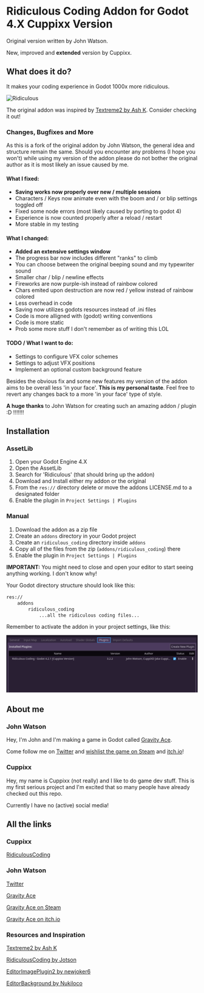 # Ridiculous Coding Addon for Godot 4.X Cuppixx Version

Original version written by John Watson.

New, improved and **extended** version by Cuppixx.

## What does it do?

It makes your coding experience in Godot 1000x more ridiculous.

![Ridiculous](readme-example.gif)

The original addon was inspired by [Textreme2 by Ash K](https://ash-k.itch.io/textreme-2). Consider checking it out!

### Changes, Bugfixes and More

As this is a fork of the original addon by John Watson, the general idea and structure remain the same.
Should you encounter any problems (I hope you won't) while using my version of the addon please do not bother the original author as it is most likely an issue caused by me.

#### What I fixed:
- **Saving works now properly over new / multiple sessions**
- Characters / Keys now animate even with the boom and / or blip settings toggled off
- Fixed some node errors (most likely caused by porting to godot 4)
- Experience is now counted properly after a reload / restart
- More stable in my testing

#### What I changed:
- **Added an extensive settings window**
- The progress bar now includes different "ranks" to climb
- You can choose between the original beeping sound and my typewriter sound
- Smaller char / blip / newline effects
- Fireworks are now purple-ish instead of rainbow colored
- Chars emited upon destruction are now red / yellow instead of rainbow colored
- Less overhead in code
- Saving now utilizes godots resources instead of .ini files
- Code is more alligned with (godot) writing conventions
- Code is more static
- Prob some more stuff I don't remember as of writing this LOL

#### TODO / What I want to do:
- Settings to configure VFX color schemes
- Settings to adjust VFX positions
- Implement an optional custom background feature

Besides the obvious fix and some new features my version of the addon aims to be overall less 'in your face'. **This is my personal taste**. Feel free to revert any changes back to a more 'in your face' type of style.

**A huge thanks** to John Watson for creating such an amazing addon / plugin :D !!!!!!!

## Installation

### AssetLib

1. Open your Godot Engine 4.X
2. Open the AssetLib
3. Search for 'Ridiculous' (that should bring up the addon)
4. Download and Install either my addon or the original
6. From the `res://` directory delete or move the addons LICENSE.md to a designated folder
7. Enable the plugin in `Project Settings | Plugins`

### Manual

1. Download the addon as a zip file
2. Create an `addons` directory in your Godot project
3. Create an `ridiculous_coding` directory inside `addons`
4. Copy all of the files from the zip (`addons/ridiculous_coding`) there
5. Enable the plugin in `Project Settings | Plugins`

**IMPORTANT:** You might need to close and open your editor to start seeing anything working. I don't know why!

Your Godot directory structure should look like this:

```
res://
	addons
		ridiculous_coding
			...all the ridiculous coding files...
```

Remember to activate the addon in your project settings, like this:

![Enable plugin](readme-enable.png)

## About me

### John Watson

Hey, I'm John and I'm making a game in Godot called [Gravity Ace](https://gravityace.com).

Come follow me on [Twitter](https://twitter.com/yafd) and [wishlist the game on Steam](https://store.steampowered.com/app/1003860/Gravity_Ace/) and [itch.io](https://jotson.itch.io/gravity)!

### Cuppixx

Hey, my name is Cuppixx (not really) and I like to do game dev stuff. This is my first serious project and I'm excited that so many people have already checked out this repo.

Currently I have no (active) social media!

## All the links

### Cuppixx

[RidiculousCoding](https://github.com/Cuppixx/RidiculousCodingCuppixxVersion/tree/develop)

### John Watson

[Twitter](https://twitter.com/yafd) 

[Gravity Ace](https://gravityace.com)

[Gravity Ace on Steam](https://store.steampowered.com/app/1003860/Gravity_Ace/)

[Gravity Ace on itch.io](https://jotson.itch.io/gravity)

### Resources and Inspiration 

[Textreme2 by Ash K](https://ash-k.itch.io/textreme-2)

[RidiculousCoding by Jotson](https://github.com/jotson/ridiculous_coding/tree/godot4)

[EditorImagePlugin2 by newjoker6](https://github.com/newjoker6/Editor-Image-Plugin-2)

[EditorBackground by Nukiloco](https://github.com/Nukiloco/editor_background)
